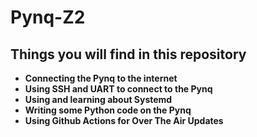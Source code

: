 # **Pynq-Z2**

## Things you will find in this repository

- **Connecting the Pynq to the internet**
- **Using SSH and UART to connect to the Pynq**
- **Using and learning about Systemd**
- **Writing some Python code on the Pynq**
- **Using Github Actions for Over The Air Updates**

##